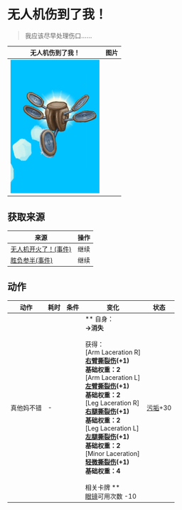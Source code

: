 # 无人机伤到了我！  
> 我应该尽早处理伤口……  
  
  无人机伤到了我！  |   图片   
 ----  |  ----:   
   |  <img decoding="async" src="Sprite/Drone.png" href="a.md" style="max-width:300px;max-height:300px;">   
  
## 获取来源  
来源  |  操作  
----  |  ----  
[无人机开火了！(事件)](Event_DroneFightFailedRetreat.md)  |  继续  
[胜负参半(事件)](Event_DroneFightMixedSuccess.md)  |  继续  
## 动作  
动作  |  耗时  |  条件  |  变化  |  状态  
----  |  ----  |  ----  |  ----  |  ----  
真他妈不错<br>  |  -  |    |  ** 自身：**<br>→消失<br><br>** 获得： **<br>** [Arm Laceration R]  **<br>  [右臂撕裂伤](W_ArmLacerationR.md)(+1)<br>基础权重：2<br>** [Arm Laceration L]  **<br>  [左臂撕裂伤](W_ArmLacerationL.md)(+1)<br>基础权重：2<br>** [Leg Laceration R]  **<br>  [右腿撕裂伤](W_LegLacerationR.md)(+1)<br>基础权重：2<br>** [Leg Laceration L]  **<br>  [左腿撕裂伤](W_LegLacerationL.md)(+1)<br>基础权重：2<br>** [Minor Laceration]  **<br>  [轻微撕裂伤](W_MinorLaceration.md)(+1)<br>基础权重：4<br><br>** 相关卡牌 **<br>[眼镜](Glasses.md)可用次数  -10  |  [污垢](Filth.md)+30  


<script>document.title="无人机伤到了我！ - 卡牌生存百科 Card Survival Wiki";</script>